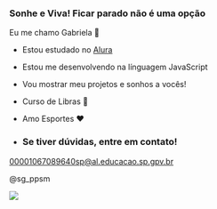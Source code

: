 ### Sonhe e Viva! Ficar parado não é uma opção 

Eu me chamo Gabriela 👋

- Estou estudado no [Alura](https://www.alura.com.br) 
- Estou me desenvolvendo na línguagem JavaScript
- Vou mostrar meu projetos e sonhos a vocês!
- Curso de Libras 🤟
- Amo Esportes ❤️

- ### Se tiver dúvidas, entre em contato!

00001067089640sp@al.educacao.sp.gpv.br

@sg_ppsm

![](https://media1.tenor.com/m/Ujz1AMoesGsAAAAC/%D9%83%D8%B3%D9%85%D9%83-cats.gif)
